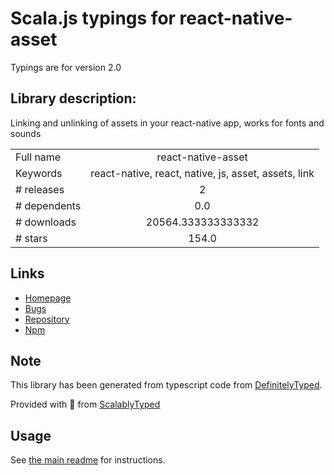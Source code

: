 
# Scala.js typings for react-native-asset

Typings are for version 2.0

## Library description:
Linking and unlinking of assets in your react-native app, works for fonts and sounds

|                    |                 |
| ------------------ | :-------------: |
| Full name          | react-native-asset |
| Keywords           | react-native, react, native, js, asset, assets, link |
| # releases         | 2 |
| # dependents       | 0.0 |
| # downloads        | 20564.333333333332 |
| # stars            | 154.0 |

## Links
- [Homepage](https://github.com/unimonkiez/react-native-asset#readme)
- [Bugs](https://github.com/unimonkiez/react-native-asset/issues)
- [Repository](https://github.com/unimonkiez/react-native-asset)
- [Npm](https://www.npmjs.com/package/react-native-asset)
    


## Note
This library has been generated from typescript code from [DefinitelyTyped](https://definitelytyped.org).

Provided with :purple_heart: from [ScalablyTyped](https://github.com/oyvindberg/ScalablyTyped)

## Usage
See [the main readme](../../readme.md) for instructions.


